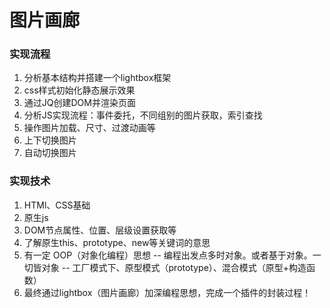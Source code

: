 # 				图片画廊

### 实现流程

1. 分析基本结构并搭建一个lightbox框架
2. css样式初始化静态展示效果
3. 通过JQ创建DOM并渲染页面
4. 分析JS实现流程：事件委托，不同组别的图片获取，索引查找
5. 操作图片加载、尺寸、过渡动画等
6. 上下切换图片
7. 自动切换图片


### 实现技术

1. HTMl、CSS基础
2. 原生js
3. DOM节点属性、位置、层级设置获取等
4. 了解原生this、prototype、new等关键词的意思
5. 有一定 OOP（对象化编程）思想
	-- 	编程出发点多时对象。或者基于对象。一切皆对象
	--  工厂模式下、原型模式（prototype）、混合模式（原型+构造函数）
6. 最终通过lightbox（图片画廊）加深编程思想，完成一个插件的封装过程！
